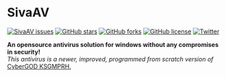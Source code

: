 # SivaAV
[![SivaAV issues](https://img.shields.io/github/issues/VISWESWARAN1998/SivaAV.svg)](https://github.com/VISWESWARAN1998/SivaAV/issues)
[![GitHub stars](https://img.shields.io/github/stars/VISWESWARAN1998/SivaAV.svg)](https://github.com/VISWESWARAN1998/SivaAV/stargazers)
[![GitHub forks](https://img.shields.io/github/forks/VISWESWARAN1998/SivaAV.svg)](https://github.com/VISWESWARAN1998/SivaAV/network)
[![GitHub license](https://img.shields.io/github/license/VISWESWARAN1998/SivaAV.svg)](https://github.com/VISWESWARAN1998/SivaAV)
[![Twitter](https://img.shields.io/twitter/url/https/github.com/VISWESWARAN1998/SivaAV.svg?style=social)](https://twitter.com/intent/tweet?text=Wow:&url=https%3A%2F%2Fgithub.com%2FVISWESWARAN1998%2FSivaAV)

**An opensource antivirus solution for windows without any compromises in security!** <br/>
*This antivirus is a newer, improved, programmed from scratch version of* 
[CyberGOD KSGMPRH.](https://github.com/VISWESWARAN1998/CyberGod-KSGMPRH)

